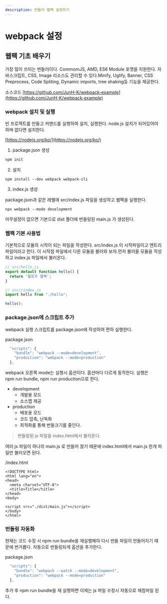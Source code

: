 ```yaml
---
description: 번들러 웹팩 설정하기
---
```


# webpack 설정

## 웹팩 기초 배우기

가장 많이 쓰이는 번들러이다. CommomJS, AMD, ES6 Module 포맷을 지원한다. 자바스크립트, CSS, Image 리소스도 관리할 수 있다.Minify, Uglify, Banner, CSS Preprocess, Code Spliting, Dynamic imports, tree shaking등 기능을 제공한다.

소스코드 [https://github.com/JunH-K/webpack-example](https://github.com/JunH-K/webpack-example)

### webpack 설치 및 실행

빈 프로젝트를 만들고 커맨드를 실행하여 설치, 실행한다. node.js 설치가 되어있어야 하며 없다면 설치한다.

[https://nodejs.org/ko/](https://nodejs.org/ko/)

1. package.json 생성

```bash
npm init
```

2. 설치

```text
npm install --dev webpack webpack-cli
```

3. index.js 생성 

package.json과 같은 레벨에 src/index.js 파일을 생성하고 웹팩을 실행한다.

```text
npx webpack --mode development
```

아무설정이 없으면 기본으로 dist 폴더에 번들링된 main.js 가 생성된다.

### 웹팩 기본 사용법

기본적으로 모듈의 시작이 되는 파일을 작성한다. src/index.js 이 시작파일이고 엔트리 파일이라고 한다. 이 시작점 파일에서 다른 모듈을 불러와 보자.먼저 불러올 모듈을 작성하고 index.js 파일에서 불러온다.

```javascript
// src/hello.js
export default function hello() {
  return '헬로우 웹팩';
}
```

```javascript
// src//index.js
import hello from "./hello";

hello();

```

### package.json에 스크립트 추가

webpack 실행 스크립트를 package.json에 작성하여 편하 실행한다.

package.json 

```javascript
  "scripts": {
    "bundle": "webpack --mode=development",
    "production": "webpack --mode=production"
  },
```

webpack 오른쪽 mode는 실행시 옵션이다. 옵션마다 다르게 동작한다. 실행은  
npm run bundle, npm run production으로 한다.

* development
  * 개발용 모드
  * 소스맵 제공
* production 
  * 배포용 모드
  * 코드 압축, 난독화
  * 최적화를 통해 번들크기를 줄인다.

> 번들링된 js 파일을 index.html에서 불러온다.

 여러 js 파일이 하나의 main.js 로 만들어 졌기 때문에 index.html에서 main.js 한개 파일만 불러오면 된다.

/index.html

```markup
<!DOCTYPE html>
<html lang="en">
<head>
  <meta charset="UTF-8">
  <title>Title</title>
</head>
<body>

<script src="./dist/main.js"></script>
</body>
</html>

```

### 번들링 자동화

현재는 코드 수정 시 npm run bundle을 재실행해야 다시 번들 파일이 만들어지기 때문에 번거롭다. 자동으로 번들링되게 옵션을 추가한다.

package.json

```javascript
  "scripts": {
    "bundle": "webpack --watch --mode=development",
    "production": "webpack --mode=production"
  },
```

추가 후 npm run bundle을 재 실행하면 이제는 js 파일 수정시 자동으로 재컴파일 된다.

